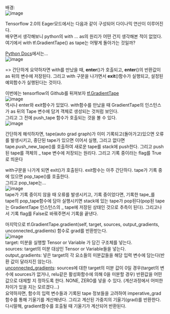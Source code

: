 배경:  
![image](https://user-images.githubusercontent.com/59414764/123679114-1be0d680-d882-11eb-9d5e-8553339ed9d4.png)   


Tensorflow 2.0의 Eager모드에서는 다음과 같이 구성되어 다이나믹 연산이 이루어진다.   
배우면서 생각해보니 python의 with ... as의 원리가 어떤 건지 생각해본 적이 없었다.
여기에서 with tf.GradientTape() as tape는 어떻게 돌아가는 것일까?    

   
[Python Docs](https://docs.python.org/ko/3/reference/compound_stmts.html#try)에서는...   
![image](https://user-images.githubusercontent.com/59414764/123679463-75e19c00-d882-11eb-93a8-6505cc33f99c.png)


=> 간단하게 요약하자면 with를 만났을 때, __enter__()가 호출되고, __enter__()의 반환값이 as 뒤의 변수에 저장된다. 그리고 with 구문을 나가면서 __exit__()함수가 실행되고, 설정된 예외함수가 실행된다는 것이다.


이번에는 tensorflow의 Github를 뒤져보자 [tf.GradientTape](https://github.com/tensorflow/tensorflow/blob/v2.5.0/tensorflow/python/eager/backprop.py#L731-L1342)   
![image](https://user-images.githubusercontent.com/59414764/123680279-7890c100-d883-11eb-9b47-4cb3beab757f.png)   
역시나 enter와 exit함수가 있었다. with함수를 만났을 때 GradientTape의 인스턴스가 as 뒤의 Tape 변수에 담겨 객체로 생성되는 것처럼 보인다.   
그리고 그 전에 push_tape 함수가 호출되는 것을 볼 수 있다.   
![image](https://user-images.githubusercontent.com/59414764/123682324-d3c3b300-d885-11eb-9c50-fff4964cc068.png)

간단하게 해석하자면, tape(auto grad graph)가 이미 기록되고(돌아가고)있으면 오류를 발생시키고, 중단된 tape가 있으면 이어서 실행, 그리고 없다면 tape.push_new_tape()를 호출하여 새로운 tape를 stack에 push한다. 그리고 push된 tape를 객체의 _ tape 변수에 저장되는 원리다. 그리고 기록 중이라는 flag를 True로 띄운다   

with구문을 나가게 되면 exit()가 호출된다. exit함수는 아주 간단하다. tape가 기록 중에 있으면 pop_tape()를 호출한다.   
그리고 pop_tape는...   
![image](https://user-images.githubusercontent.com/59414764/123685326-847f8180-d889-11eb-8d9b-1c1af53d72b6.png)   
tape가 기록 중이지 않을 때 오류를 발생시키고, 기록 중이었다면, 기록한 tape_를 tape의 pop_tape함수에 담아 실행시키면 stack에 있는 tape가 pop된다(pop된 tape는 GradientTape 인스턴스의 _ tape에 저장된 상태인 것으로 추측이 된다). 그리고나서 기록 flag를 False로 바꿔주면서 기록을 끝낸다.


마지막으로 tf.GradientTape.gradient(self, target, sources, output_gradients, unconnected_gradients) 함수로 grad를 반환받는다.   
![image](https://user-images.githubusercontent.com/59414764/123686519-da085e00-d88a-11eb-8ecc-e68a021399ac.png)   
target: 미분을 실행할 Tensor or Variable 가 담긴 구조체를 넣는다.   
sources: target의 미분 대상인 Tensor or Variable들을 넣는다.   
output_gradients: 넣은 target의 각 요소들의 미분값들을 해당 입력 변수에 담는다(반환 값이 달라지진 않는다).   
[unconnected_gradients](https://github.com/tensorflow/tensorflow/blob/a4dfb8d1a71385bd6d122e4f27f86dcebb96712d/tensorflow/python/ops/unconnected_gradients.py#L27): sources에 대한 target의 미분 값이 0일 경우(target의 변수에 sources가 없거나, relu같은 활성화함수에 의해 0을 미분할 경우) 반환값을 어떤 값으로 대체할 지 정하도록 한다. NONE, ZERO를 넣을 수 있다. (계산과정에서 어떠한 차이가 있을 지는 모르겠다...)   
요약하자면, 함수의 입력 변수들과 기록된 tape 정보들을 고려하여 imperative_grad 함수를 통해 기울기를 계산해낸다. 그리고 계산된 가중치의 기울기(grad)를 반환한다. 다시말해, gradient함수를 호출될 때 기울기가 계산되어 반환된다.

